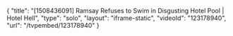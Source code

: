 {
    "title": "[1508436091] Ramsay Refuses to Swim in Disgusting Hotel Pool | Hotel Hell",
    "type": "solo",
    "layout": "iframe-static",
    "videoId": "123178940",
    "url": "\/tvpembed\/123178940"
}